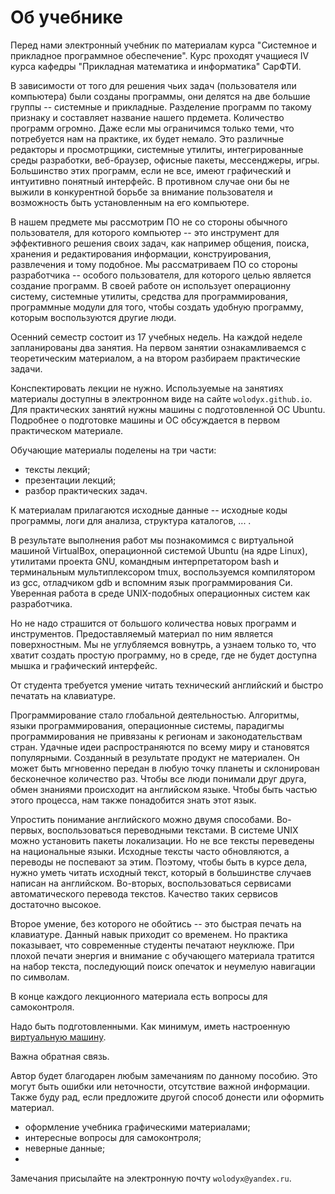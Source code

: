 # Об учебнике

<!-- Для кого создан учебник -->
Перед нами электронный учебник по материалам курса "Системное и прикладное программное обеспечение".
Курс проходят учащиеся IV курса кафедры "Прикладная математика и информатика" СарФТИ.

<!-- О предмете -->
В зависимости от того для решения чьих задач (пользователя или компьютера) были созданы программы, они делятся на две большие группы -- системные и прикладные.
Разделение программ по такому признаку и составляет название нашего прдемета.
Количество программ огромно.
Даже если мы ограничимся только теми, что потребуется нам на практике, их будет немало.
Это различные редакторы и просмотрщики, системные утилиты, интегрированные среды разработки, веб-браузер, офисные пакеты, мессенджеры, игры.
Большинство этих программ, если не все, имеют графический и интуитивно понятный интерфейс.
В противном случае они бы не выжили в конкурентной борьбе за внимание пользователя и возможность быть установленным на его компьютере.

В нашем предмете мы рассмотрим ПО не со стороны обычного пользователя, для которого компьютер -- это инструмент для эффективного решения своих задач, как например общения, поиска, хранения и редактирования информации, конструирования, развлечения и тому подобное.
Мы рассматриваем ПО со стороны разработчика -- особого пользователя, для которого целью является создание программ.
В своей работе он использует операционну систему, системные утилиты, средства для программирования, программные модули для того, чтобы создать удобную программу, которым воспользуются другие люди.

<!-- Как проходят занятия -->
Осенний семестр состоит из 17 учебных недель.
На каждой неделе запланированы два занятия.
На первом занятии ознакамливаемся с теоретическим материалом, а на втором разбираем практические задачи.

<!-- Что необходимо для занятий -->
Конспектировать лекции не нужно.
Используемые на занятиях материалы доступны в электронном виде на сайте `wolodyx.github.io`.
Для практических занятий нужны машины с подготовленной ОС Ubuntu.
Подробнее о подготовке машины и ОС обсуждается в первом практическом материале.

<!-- Состав обучающего материала -->
Обучающие материалы поделены на три части:
* тексты лекций;
* презентации лекций;
* разбор практических задач.

К материалам прилагаются исходные данные -- исходные коды программы, логи для анализа, структура каталогов, ... .

<!-- Цель обучения -->
В результате выполнения работ мы познакомимся с виртуальной машиной VirtualBox, операционной системой Ubuntu (на ядре Linux), утилитами проекта GNU, командным интерпретатором bash и терминальным мультиплексором tmux, воспользуемся компилятором из gcc, отладчиком gdb и вспомним язык программирования Си.
Уверенная работа в среде UNIX-подобных операционных систем как разработчика.

Но не надо страшится от большого количества новых программ и инструментов.
Предоставляемый материал по ним является поверхностным.
Мы не углубляемся вовнутрь, а узнаем только то, что хватит создать простую программу, но в среде, где не будет доступна мышка и графический интерфейс.

<!-- Требования к студенту -->
От студента требуется умение читать технический английский и быстро печатать на клавиатуре.

<!-- Знание технического английского языка -->
Программирование стало глобальной деятельностью.
Алгоритмы, языки программирования, операционные системы, парадигмы программирования не привязаны к регионам и законодательствам стран.
Удачные идеи распространяются по всему миру и становятся популярными.
Созданный в результате продукт не материален.
Он может быть мгновенно передан в любую точку планеты и склонирован бесконечное количество раз.
Чтобы все люди понимали друг друга, обмен знаниями происходит на английском языке.
Чтобы быть частью этого процесса, нам также понадобится знать этот язык.

<!-- Что делать, если не знаешь английского языка -->
Упростить понимание английского можно двумя способами.
Во-первых, воспользоваться переводными текстами.
В системе UNIX можно установить пакеты локализации.
Но не все тексты переведены на национальные языки.
Исходные тексты часто обновляются, а переводы не поспевают за этим.
Поэтому, чтобы быть в курсе дела, нужно уметь читать исходный текст, который в большинстве случаев написан на английском.
Во-вторых, воспользоваться сервисами автоматического перевода текстов.
Качество таких сервисов достаточно высокое.

<!-- Умение печатать на клавиатуре -->
Второе умение, без которого не обойтись -- это быстрая печать на клавиатуре.
Данный навык приходит со временем.
Но практика показывает, что современные студенты печатают неуклюже.
При плохой печати энергия и внимание с обучающего материала тратится на набор текста, последующий поиск опечаток и неумелую навигации по символам.

<!-- Проверка успеваемости студента -->

<!-- Вопросы для самоконтроля -->
В конце каждого лекционного материала есть вопросы для самоконтроля.

<!-- Проходить самостоятельно практические материалы -->
Надо быть подготовленными.
Как минимум, иметь настроенную [виртуальную машину](labour/create-virtual-machine.md).

<!-- Вопросы и обратная связь -->
Важна обратная связь.

<!-- Обратная связь и помощь -->
Автор будет благодарен любым замечаниям по данному пособию.
Это могут быть ошибки или неточности, отсутствие важной информации.
Также буду рад, если предложите другой способ донести или оформить материал.

* оформление учебника графическими материалами;
* интересные вопросы для самоконтроля;
* неверные данные;
* 

Замечания присылайте на электронную почту `wolodyx@yandex.ru`.
